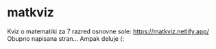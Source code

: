 # matkviz
Kviz o matematiki za 7 razred osnovne sole:
https://matkviz.netlify.app/ 
 Obupno napisana stran... Ampak deluje (:
